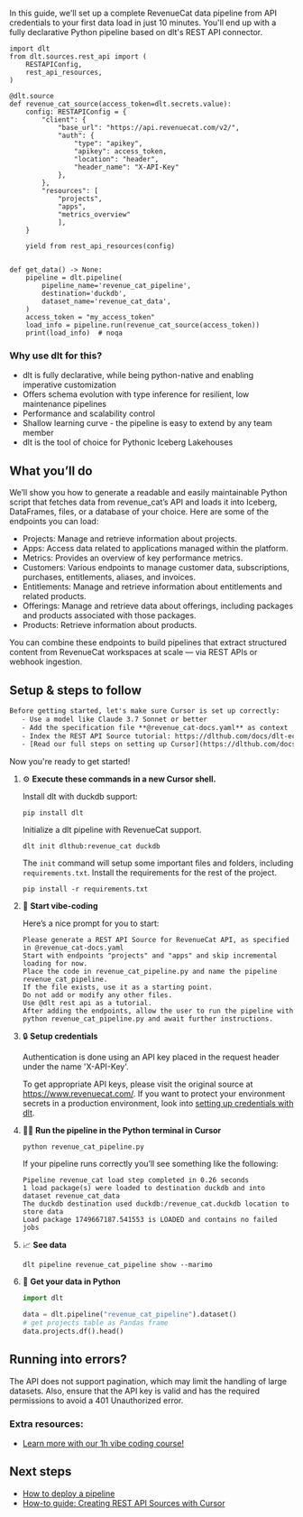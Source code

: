 In this guide, we'll set up a complete RevenueCat data pipeline from API credentials to your first data load in just 10 minutes. You'll end up with a fully declarative Python pipeline based on dlt's REST API connector.

```python-outcome
import dlt
from dlt.sources.rest_api import (
    RESTAPIConfig,
    rest_api_resources,
)

@dlt.source
def revenue_cat_source(access_token=dlt.secrets.value):
    config: RESTAPIConfig = {
        "client": {
            "base_url": "https://api.revenuecat.com/v2/",
            "auth": {
                "type": "apikey",
                "apikey": access_token,
                "location": "header",
                "header_name": "X-API-Key"
            },
        },
        "resources": [
            "projects",
            "apps",
            "metrics_overview"
            ],
    }

    yield from rest_api_resources(config)


def get_data() -> None:
    pipeline = dlt.pipeline(
        pipeline_name='revenue_cat_pipeline',
        destination='duckdb',
        dataset_name='revenue_cat_data', 
    )
    access_token = "my_access_token"
    load_info = pipeline.run(revenue_cat_source(access_token))
    print(load_info)  # noqa
```

### Why use dlt for this?

- dlt is fully declarative, while being python-native and enabling imperative customization
- Offers schema evolution with type inference for resilient, low maintenance pipelines
- Performance and scalability control
- Shallow learning curve - the pipeline is easy to extend by any team member
- dlt is the tool of choice for Pythonic Iceberg Lakehouses

## What you’ll do

We’ll show you how to generate a readable and easily maintainable Python script that fetches data from revenue_cat’s API and loads it into Iceberg, DataFrames, files, or a database of your choice. Here are some of the endpoints you can load:

- Projects: Manage and retrieve information about projects.
- Apps: Access data related to applications managed within the platform.
- Metrics: Provides an overview of key performance metrics.
- Customers: Various endpoints to manage customer data, subscriptions, purchases, entitlements, aliases, and invoices.
- Entitlements: Manage and retrieve information about entitlements and related products.
- Offerings: Manage and retrieve data about offerings, including packages and products associated with those packages.
- Products: Retrieve information about products.

You can combine these endpoints to build pipelines that extract structured content from RevenueCat workspaces at scale — via REST APIs or webhook ingestion.

## Setup & steps to follow

```default
Before getting started, let's make sure Cursor is set up correctly:
   - Use a model like Claude 3.7 Sonnet or better
   - Add the specification file **@revenue_cat-docs.yaml** as context
   - Index the REST API Source tutorial: https://dlthub.com/docs/dlt-ecosystem/verified-sources/rest_api/ and add it to context as **@dlt rest api**
   - [Read our full steps on setting up Cursor](https://dlthub.com/docs/dlt-ecosystem/llm-tooling/cursor-restapi#23-configuring-cursor-with-documentation)
```

Now you're ready to get started! 

1. ⚙️ **Execute these commands in a new Cursor shell.**
    
    Install dlt with duckdb support:
    ```shell
    pip install dlt
    ```

    Initialize a dlt pipeline with RevenueCat support.
    ```shell
    dlt init dlthub:revenue_cat duckdb
    ```

    The `init` command will setup some important files and folders, including `requirements.txt`. Install the requirements for the rest of the project.
    ```shell
    pip install -r requirements.txt
    ```
    
2. 🤠 **Start vibe-coding**
    
    Here’s a nice prompt for you to start: 
    
    ```prompt
    Please generate a REST API Source for RevenueCat API, as specified in @revenue_cat-docs.yaml 
    Start with endpoints "projects" and "apps" and skip incremental loading for now. 
    Place the code in revenue_cat_pipeline.py and name the pipeline revenue_cat_pipeline. 
    If the file exists, use it as a starting point. 
    Do not add or modify any other files. 
    Use @dlt rest api as a tutorial. 
    After adding the endpoints, allow the user to run the pipeline with python revenue_cat_pipeline.py and await further instructions.
    ```

    
3. 🔒 **Setup credentials** 
    
    Authentication is done using an API key placed in the request header under the name 'X-API-Key'.
    
    To get appropriate API keys, please visit the original source at https://www.revenuecat.com/.
    If you want to protect your environment secrets in a production environment, look into [setting up credentials with dlt](https://dlthub.com/docs/walkthroughs/add_credentials).
    
4. 🏃‍♀️ **Run the pipeline in the Python terminal in Cursor**
    
    ```shell
    python revenue_cat_pipeline.py
    ```
    
    If your pipeline runs correctly you’ll see something like the following:
    
    ```shell
    Pipeline revenue_cat load step completed in 0.26 seconds
    1 load package(s) were loaded to destination duckdb and into dataset revenue_cat_data
    The duckdb destination used duckdb:/revenue_cat.duckdb location to store data
    Load package 1749667187.541553 is LOADED and contains no failed jobs
    ```
    
5. 📈 **See data**
    
    ```shell
    dlt pipeline revenue_cat_pipeline show --marimo
    ```
    
6. 🐍 **Get your data in Python**
    
    ```python
    import dlt

   data = dlt.pipeline("revenue_cat_pipeline").dataset()
   # get projects table as Pandas frame
   data.projects.df().head()
    ```

## Running into errors?

The API does not support pagination, which may limit the handling of large datasets. Also, ensure that the API key is valid and has the required permissions to avoid a 401 Unauthorized error.

### Extra resources:

- [Learn more with our 1h vibe coding course!](https://www.youtube.com/watch?v=GGid70rnJuM)

## Next steps

- [How to deploy a pipeline](https://dlthub.com/docs/walkthroughs/deploy-a-pipeline)
- [How-to guide: Creating REST API Sources with Cursor](https://dlthub.com/docs/dlt-ecosystem/llm-tooling/cursor-restapi)